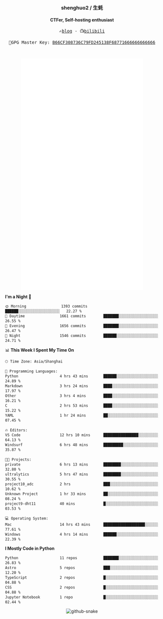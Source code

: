 <h3 align="center"> shenghuo2 / 生蚝 </h3>
<h4 align="center" >CTFer, Self-hosting enthusiast</h3>


<p align="center">
  <samp>
    ✍️<a href="https://blog.shenghuo2.top/">blog</a> -
    📺<a href="https://space.bilibili.com/85894935">bilibili</a>
  </samp>
</p>
<p align="center">
  <samp>
     🔐GPG Master Key: <a align="center" href="https://github.com/shenghuo2.gpg">B66CF308736C79FD245138F68771666666666666</a>
  </samp>
</p>
<br>
<p align="center">
  <a href="https://github.com/shenghuo2">
    <img width="400" align="top" src="https://github.com/shenghuo2/shenghuo2/blob/main/metrics.left.svg" />
  </a>
  <a href="https://github.com/shenghuo2">
    <img width="400" align="top" src="https://github.com/shenghuo2/shenghuo2/blob/main/metrics.right.svg" />
  </a>
</p>


<!--START_SECTION:waka-->
**I'm a Night 🦉** 

```text
🌞 Morning                1393 commits        ██████░░░░░░░░░░░░░░░░░░░   22.27 % 
🌆 Daytime                1661 commits        ███████░░░░░░░░░░░░░░░░░░   26.55 % 
🌃 Evening                1656 commits        ███████░░░░░░░░░░░░░░░░░░   26.47 % 
🌙 Night                  1546 commits        ██████░░░░░░░░░░░░░░░░░░░   24.71 % 
```


📊 **This Week I Spent My Time On** 

```text
🕑︎ Time Zone: Asia/Shanghai

💬 Programming Languages: 
Python                   4 hrs 43 mins       ██████░░░░░░░░░░░░░░░░░░░   24.89 % 
Markdown                 3 hrs 24 mins       ████░░░░░░░░░░░░░░░░░░░░░   17.97 % 
Other                    3 hrs 4 mins        ████░░░░░░░░░░░░░░░░░░░░░   16.21 % 
C                        2 hrs 53 mins       ████░░░░░░░░░░░░░░░░░░░░░   15.22 % 
YAML                     1 hr 24 mins        ██░░░░░░░░░░░░░░░░░░░░░░░   07.45 % 

🔥 Editors: 
VS Code                  12 hrs 10 mins      ████████████████░░░░░░░░░   64.13 % 
Windsurf                 6 hrs 48 mins       █████████░░░░░░░░░░░░░░░░   35.87 % 

🐱‍💻 Projects: 
private                  6 hrs 13 mins       ████████░░░░░░░░░░░░░░░░░   32.80 % 
ultralytics              5 hrs 47 mins       ████████░░░░░░░░░░░░░░░░░   30.55 % 
project10_adc            2 hrs               ███░░░░░░░░░░░░░░░░░░░░░░   10.62 % 
Unknown Project          1 hr 33 mins        ██░░░░░░░░░░░░░░░░░░░░░░░   08.24 % 
project9-dht11           40 mins             █░░░░░░░░░░░░░░░░░░░░░░░░   03.53 % 

💻 Operating System: 
Mac                      14 hrs 43 mins      ███████████████████░░░░░░   77.61 % 
Windows                  4 hrs 14 mins       ██████░░░░░░░░░░░░░░░░░░░   22.39 % 
```

**I Mostly Code in Python** 

```text
Python                   11 repos            ███████░░░░░░░░░░░░░░░░░░   26.83 % 
Astro                    5 repos             ███░░░░░░░░░░░░░░░░░░░░░░   12.20 % 
TypeScript               2 repos             █░░░░░░░░░░░░░░░░░░░░░░░░   04.88 % 
CSS                      2 repos             █░░░░░░░░░░░░░░░░░░░░░░░░   04.88 % 
Jupyter Notebook         1 repo              █░░░░░░░░░░░░░░░░░░░░░░░░   02.44 % 
```




<!--END_SECTION:waka-->


<div align="center">
  <picture>
    <source media="(prefers-color-scheme: dark)" srcset="https://gist.githubusercontent.com/shenghuo2/bfce20b14ab0484cef03bae6e60e0b3a/raw/github-snake-dark.svg" />
    <source media="(prefers-color-scheme: light)" srcset="https://gist.githubusercontent.com/shenghuo2/bfce20b14ab0484cef03bae6e60e0b3a/raw/github-snake.svg" />
    <img alt="github-snake" src="https://gist.githubusercontent.com/shenghuo2/bfce20b14ab0484cef03bae6e60e0b3a/raw/github-snake.svg" />
  </picture>
</div>

<!--
**shenghuo2/shenghuo2** is a ✨ _special_ ✨ repository because its `README.md` (this file) appears on your GitHub profile.

Here are some ideas to get you started:

- 🔭 I’m currently working on ...
- 🌱 I’m currently learning ...
- 👯 I’m looking to collaborate on ...
- 🤔 I’m looking for help with ...
- 💬 Ask me about ...
- 📫 How to reach me: ...
- 😄 Pronouns: ...
- ⚡ Fun fact: ...
-->
